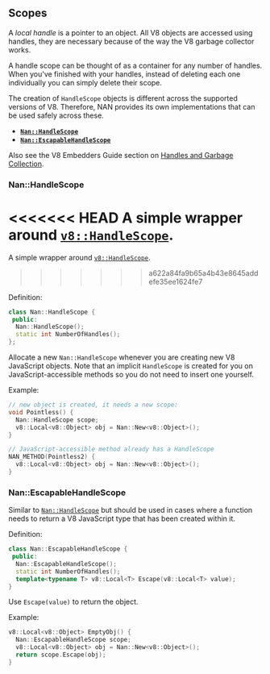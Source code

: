 ## Scopes

A _local handle_ is a pointer to an object. All V8 objects are accessed using handles, they are necessary because of the way the V8 garbage collector works.

A handle scope can be thought of as a container for any number of handles. When you've finished with your handles, instead of deleting each one individually you can simply delete their scope.

The creation of `HandleScope` objects is different across the supported versions of V8. Therefore, NAN provides its own implementations that can be used safely across these.

 - <a href="#api_nan_handle_scope"><b><code>Nan::HandleScope</code></b></a>
 - <a href="#api_nan_escapable_handle_scope"><b><code>Nan::EscapableHandleScope</code></b></a>

Also see the V8 Embedders Guide section on [Handles and Garbage Collection](https://github.com/v8/v8/wiki/Embedder%27s%20Guide#handles-and-garbage-collection).

<a name="api_nan_handle_scope"></a>
### Nan::HandleScope

<<<<<<< HEAD
A simple wrapper around [`v8::HandleScope`](https://v8docs.nodesource.com/io.js-3.0/d3/d95/classv8_1_1_handle_scope.html).
=======
A simple wrapper around [`v8::HandleScope`](https://v8docs.nodesource.com/io.js-3.3/d3/d95/classv8_1_1_handle_scope.html).
>>>>>>> a622a84fa9b65a4b43e8645addefe35ee1624fe7

Definition:

```c++
class Nan::HandleScope {
 public:
  Nan::HandleScope();
  static int NumberOfHandles();
};
```

Allocate a new `Nan::HandleScope` whenever you are creating new V8 JavaScript objects. Note that an implicit `HandleScope` is created for you on JavaScript-accessible methods so you do not need to insert one yourself.

Example:

```c++
// new object is created, it needs a new scope:
void Pointless() {
  Nan::HandleScope scope;
  v8::Local<v8::Object> obj = Nan::New<v8::Object>();
}

// JavaScript-accessible method already has a HandleScope
NAN_METHOD(Pointless2) {
  v8::Local<v8::Object> obj = Nan::New<v8::Object>();
}
```

<a name="api_nan_escapable_handle_scope"></a>
### Nan::EscapableHandleScope

Similar to [`Nan::HandleScope`](#api_nan_handle_scope) but should be used in cases where a function needs to return a V8 JavaScript type that has been created within it.

Definition:

```c++
class Nan::EscapableHandleScope {
 public:
  Nan::EscapableHandleScope();
  static int NumberOfHandles();
  template<typename T> v8::Local<T> Escape(v8::Local<T> value);
}
```

Use `Escape(value)` to return the object.

Example:

```c++
v8::Local<v8::Object> EmptyObj() {
  Nan::EscapableHandleScope scope;
  v8::Local<v8::Object> obj = Nan::New<v8::Object>();
  return scope.Escape(obj);
}
```

